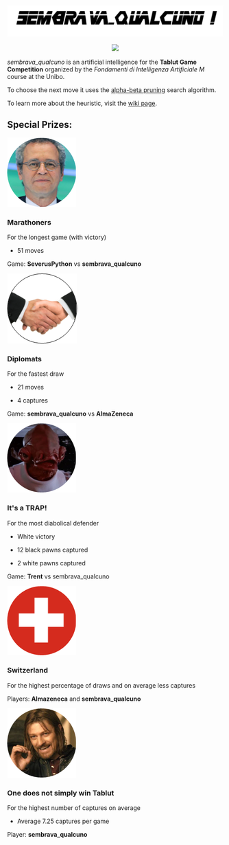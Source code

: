 ![](./images/logo.png)

<p align="center">
    <img src="https://media.tenor.com/images/5da8dae1ab385b5ccaed837a37faeec5/tenor.gif">
</p>

*sembrava_qualcuno* is an artificial intelligence for the **Tablut Game Competition** organized by the *Fondamenti di Intelligenza Artificiale M* course at the Unibo.

To choose the next move it uses the [alpha-beta pruning](https://en.wikipedia.org/wiki/Alpha%E2%80%93beta_pruning) search algorithm.

To learn more about the heuristic, visit the [wiki page](https://github.com/sembrava-qualcuno/TablutCompetition/wiki/Euristica).

## Special Prizes:

![](./images/marathoners_prize.png)

### Marathoners

For the longest game (with victory)

- 51 moves

Game: **SeverusPython** vs **sembrava_qualcuno**

![](./images/diplomatic_prize.png)

### Diplomats

For the fastest draw

- 21 moves

- 4 captures

Game: **sembrava_qualcuno** vs **AlmaZeneca**

![](./images/trap_prize.png)

### It's a TRAP!

For the most diabolical defender

- White victory

- 12 black pawns captured

- 2 white pawns captured

Game: **Trent** vs sembrava_qualcuno

![](./images/switzerland_prize.png)

### Switzerland

For the highest percentage of draws and on average less captures

Players: **Almazeneca** and **sembrava_qualcuno**

![](./images/one_does_not_simply_prize.png)

### One does not simply win Tablut

For the highest number of captures on average

- Average 7.25 captures per game

Player: **sembrava_qualcuno**